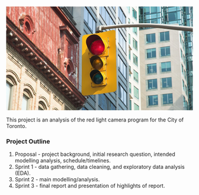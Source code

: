 ![alt text](Car-Redlights-Blog_945x525-min.jpg)

This project is an analysis of the red light camera program for the City of Toronto.

### Project Outline
1. Proposal - project background, initial research question, intended modelling analysis, schedule/timelines.
2. Sprint 1 - data gathering, data cleaning, and exploratory data analysis (EDA).
3. Sprint 2 - main modelling/analysis.
4. Sprint 3 - final report and presentation of highlights of report.
